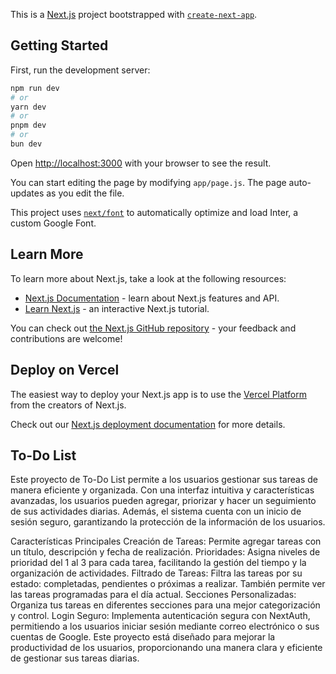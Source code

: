 This is a [Next.js](https://nextjs.org/) project bootstrapped with [`create-next-app`](https://github.com/vercel/next.js/tree/canary/packages/create-next-app).

## Getting Started

First, run the development server:

```bash
npm run dev
# or
yarn dev
# or
pnpm dev
# or
bun dev
```

Open [http://localhost:3000](http://localhost:3000) with your browser to see the result.

You can start editing the page by modifying `app/page.js`. The page auto-updates as you edit the file.

This project uses [`next/font`](https://nextjs.org/docs/basic-features/font-optimization) to automatically optimize and load Inter, a custom Google Font.

## Learn More

To learn more about Next.js, take a look at the following resources:

- [Next.js Documentation](https://nextjs.org/docs) - learn about Next.js features and API.
- [Learn Next.js](https://nextjs.org/learn) - an interactive Next.js tutorial.

You can check out [the Next.js GitHub repository](https://github.com/vercel/next.js/) - your feedback and contributions are welcome!

## Deploy on Vercel

The easiest way to deploy your Next.js app is to use the [Vercel Platform](https://vercel.com/new?utm_medium=default-template&filter=next.js&utm_source=create-next-app&utm_campaign=create-next-app-readme) from the creators of Next.js.

Check out our [Next.js deployment documentation](https://nextjs.org/docs/deployment) for more details.

## To-Do List
Este proyecto de To-Do List permite a los usuarios gestionar sus tareas de manera eficiente y organizada. Con una interfaz intuitiva y características avanzadas, los usuarios pueden agregar, priorizar y hacer un seguimiento de sus actividades diarias. Además, el sistema cuenta con un inicio de sesión seguro, garantizando la protección de la información de los usuarios.

Características Principales
Creación de Tareas: Permite agregar tareas con un título, descripción y fecha de realización.
Prioridades: Asigna niveles de prioridad del 1 al 3 para cada tarea, facilitando la gestión del tiempo y la organización de actividades.
Filtrado de Tareas: Filtra las tareas por su estado: completadas, pendientes o próximas a realizar. También permite ver las tareas programadas para el día actual.
Secciones Personalizadas: Organiza tus tareas en diferentes secciones para una mejor categorización y control.
Login Seguro: Implementa autenticación segura con NextAuth, permitiendo a los usuarios iniciar sesión mediante correo electrónico o sus cuentas de Google.
Este proyecto está diseñado para mejorar la productividad de los usuarios, proporcionando una manera clara y eficiente de gestionar sus tareas diarias.
